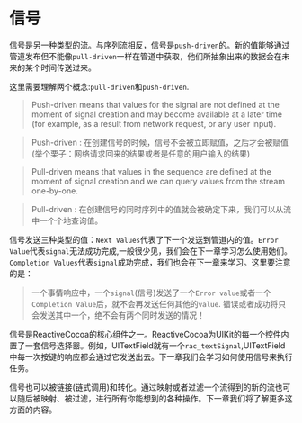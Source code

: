 # 信号
信号是另一种类型的流。与序列流相反，信号是`push-driven`的。新的值能够通过管道发布但不能像`pull-driven`一样在管道中获取，他们所抽象出来的数据会在未来的某个时间传送过来。

这里需要理解两个概念:`pull-driven`和`push-driven`.
 > Push-driven means that values for the signal are not defined at the moment of signal creation and may become available at a later time (for example, as a result from network request, or any user input).

 > Push-driven : 在创建信号的时候，信号不会被立即赋值，之后才会被赋值(举个栗子：网络请求回来的结果或者是任意的用户输入的结果)

 > Pull-driven means that values in the sequence are defined at the moment of signal creation and we can query values from the stream one-by-one.

 > Pull-driven : 在创建信号的同时序列中的值就会被确定下来，我们可以从流中一个个地查询值。

信号发送三种类型的值：`Next Values`代表了下一个发送到管道内的值。`Error Value`代表`signal`无法成功完成,一般很少见，我们会在下一章学习怎么使用她们。`Completion Values`代表`signal`成功完成，我们也会在下一章来学习。这里要注意的是：
 > 一个事情响应中，一个`signal`(信号)发送了一个`Error value`或者一个`Completion Value`后，就不会再发送任何其他的`value`.
 错误或者成功将只会发送其中一个，绝不会有两个同时发送的情况！


信号是ReactiveCocoa的核心组件之一。ReactiveCocoa为UIKit的每一个控件内置了一套信号选择器。例如，UITextField就有一个`rac_textSignal`,UITextField中每一次按键的响应都会通过它发送出去。下一章我们会学习如何使用信号来执行任务。

信号也可以被链接(链式调用)和转化。通过映射或者过滤一个流得到的新的流也可以随后被映射、被过滤，进行所有你能想到的各种操作。下一章我们将了解更多这方面的内容。

